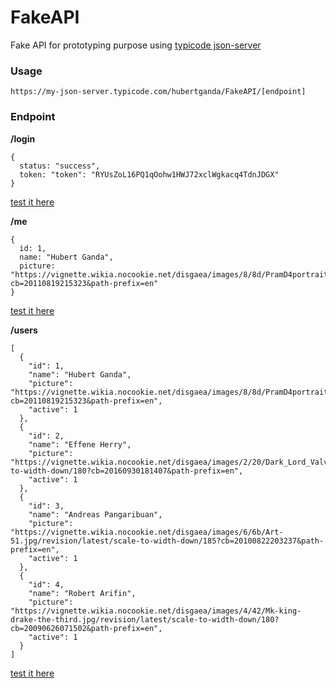 # FakeAPI
Fake API for prototyping purpose using [typicode json-server](https://jsonplaceholder.typicode.com/)

### Usage
```
https://my-json-server.typicode.com/hubertganda/FakeAPI/[endpoint]
```

### Endpoint
__/login__
```
{
  status: "success",
  token: "token": "RYUsZoL16PQ1qOohw1HWJ72xclWgkacq4TdnJDGX"
}
```
[test it here](https://my-json-server.typicode.com/hubertganda/FakeAPI/login)

__/me__
```
{
  id: 1,
  name: "Hubert Ganda",
  picture: "https://vignette.wikia.nocookie.net/disgaea/images/8/8d/PramD4portrait.jpg/revision/latest?cb=20110819215323&path-prefix=en"
}
```
[test it here](https://my-json-server.typicode.com/hubertganda/FakeAPI/me)

__/users__
```
[
  {
    "id": 1,
    "name": "Hubert Ganda",
    "picture": "https://vignette.wikia.nocookie.net/disgaea/images/8/8d/PramD4portrait.jpg/revision/latest?cb=20110819215323&path-prefix=en",
    "active": 1
  },
  {
    "id": 2,
    "name": "Effene Herry",
    "picture": "https://vignette.wikia.nocookie.net/disgaea/images/2/20/Dark_Lord_Valvoga.png/revision/latest/scale-to-width-down/180?cb=20160930181407&path-prefix=en",
    "active": 1
  },
  {
    "id": 3,
    "name": "Andreas Pangaribuan",
    "picture": "https://vignette.wikia.nocookie.net/disgaea/images/6/6b/Art-51.jpg/revision/latest/scale-to-width-down/185?cb=20100822203237&path-prefix=en",
    "active": 1
  },
  {
    "id": 4,
    "name": "Robert Arifin",
    "picture": "https://vignette.wikia.nocookie.net/disgaea/images/4/42/Mk-king-drake-the-third.jpg/revision/latest/scale-to-width-down/180?cb=20090626071502&path-prefix=en",
    "active": 1
  }
]
```
[test it here](https://my-json-server.typicode.com/hubertganda/FakeAPI/users)
